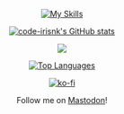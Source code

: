 

<div align=center>

  [![My Skills](https://skillicons.dev/icons?i=java,c,py,linux,bash,git,&theme=dark&perline=6)](https://skillicons.dev)

  <a href="http://www.github.com/code-irisnk"><img src="https://github-readme-stats.vercel.app/api?username=code-irisnk&show_icons=true&hide=&count_private=true&title_color=ec4899&text_color=ffffff&icon_color=ec4899&bg_color=27272a&hide_border=true&show_icons=true" alt="code-irisnk's GitHub stats" /></a>

  <a href="http://www.github.com/code-irisnk"><img src="https://github-readme-streak-stats.herokuapp.com/?user=code-irisnk&stroke=ffffff&background=27272a&ring=ec4899&fire=ec4899&currStreakNum=ffffff&currStreakLabel=ec4899&sideNums=ffffff&sideLabels=ffffff&dates=ffffff&hide_border=true" /></a>

  <a href="https://github.com/code-irisnk" align="left"><img src="https://github-readme-stats.vercel.app/api/top-langs/?username=code-irisnk&langs_count=10&title_color=ec4899&text_color=ffffff&icon_color=ec4899&bg_color=27272a&hide_border=true&locale=en&custom_title=Top%20%Languages" alt="Top Languages" /></a>


  [![ko-fi](https://ko-fi.com/img/githubbutton_sm.svg)](https://ko-fi.com/K3K75M0UR)

  
Follow me on <a rel="me" href="https://village.elrant.team/@irisnk">Mastodon</a>!
